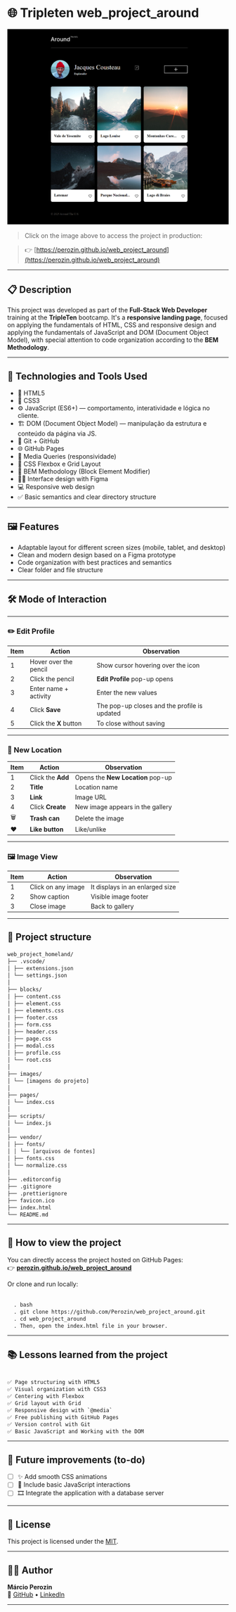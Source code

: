 # 🌐 Tripleten web_project_around

![Preview do projeto](./images/preview-around.png)

> Click on the image above to access the project in production:

> 👉 [https://perozin.github.io/web_project_around](https://perozin.github.io/web_project_around)

---

## 📋 Description

This project was developed as part of the **Full-Stack Web Developer** training at the **TripleTen** bootcamp. It's a **responsive landing page**, focused on applying the fundamentals of HTML, CSS and responsive design and applying the fundamentals of JavaScript and DOM (Document Object Model), with special attention to code organization according to the **BEM Methodology**.

---

## 🚀 Technologies and Tools Used

- 🎨 HTML5
- 💠 CSS3
- ⚙️ JavaScript (ES6+) — comportamento, interatividade e lógica no cliente.
- 🏗️ DOM (Document Object Model) — manipulação da estrutura e conteúdo da página via JS.
- 🧭 Git + GitHub
- 🌐 GitHub Pages
- 📱 Media Queries (responsividade)
- 🔧 CSS Flexbox e Grid Layout
- 📐 BEM Methodology (Block Element Modifier)
- 🧑‍🎨 Interface design with Figma
- 💻 Responsive web design
- ✅ Basic semantics and clear directory structure

---

## 🖼️ Features

- Adaptable layout for different screen sizes (mobile, tablet, and desktop)
- Clean and modern design based on a Figma prototype
- Code organization with best practices and semantics
- Clear folder and file structure

---

## 🛠️ Mode of Interaction

---

### ✏️ Edit Profile

| Item | Action                 | Observation                                  |
| ---- | ---------------------- | -------------------------------------------- |
| 1    | Hover over the pencil  | Show cursor hovering over the icon           |
| 2    | Click the pencil       | **Edit Profile** pop-up opens                |
| 3    | Enter name + activity  | Enter the new values                         |
| 4    | Click **Save**         | The pop-up closes and the profile is updated |
| 5    | Click the **X** button | To close without saving                      |

---

### 📍 New Location

| Item | Action            | Observation                       |
| ---- | ----------------- | --------------------------------- |
| 1    | Click the **Add** | Opens the **New Location** pop-up |
| 2    | **Title**         | Location name                     |
| 3    | **Link**          | Image URL                         |
| 4    | Click **Create**  | New image appears in the gallery  |
| 🗑️   | **Trash can**     | Delete the image                  |
| ❤️   | **Like button**   | Like/unlike                       |

---

### 🖼️ Image View

| Item | Action             | Observation                     |
| ---- | ------------------ | ------------------------------- |
| 1    | Click on any image | It displays in an enlarged size |
| 2    | Show caption       | Visible image footer            |
| 3    | Close image        | Back to gallery                 |

---

## 📁 Project structure

```
web_project_homeland/
├── .vscode/
│ ├── extensions.json
│ └── settings.json
│
├── blocks/
│ ├── content.css
│ ├── element.css
| ├── elements.css
| ├── footer.css
│ ├── form.css
│ ├── header.css
│ ├── page.css
│ ├── modal.css
│ ├── profile.css
│ └── root.css
│
├── images/
│ └── [imagens do projeto]
│
├── pages/
│ └── index.css
│
├── scripts/
│ └── index.js
│
├── vendor/
│ ├── fonts/
│ │ └── [arquivos de fontes]
│ ├── fonts.css
│ └── normalize.css
│
├── .editorconfig
├── .gitignore
├── .prettierignore
├── favicon.ico
├── index.html
└── README.md
```

---

## 📌 How to view the project

You can directly access the project hosted on GitHub Pages:  
👉 **[perozin.github.io/web_project_around](https://perozin.github.io/web_project_around/)**

Or clone and run locally:

<pre><code>
  . bash
  . git clone https://github.com/Perozin/web_project_around.git 
  . cd web_project_around
  . Then, open the index.html file in your browser.
</code></pre>

---

## 📚 Lessons learned from the project

```

✅ Page structuring with HTML5
✅ Visual organization with CSS3
✅ Centering with Flexbox
✅ Grid layout with Grid
✅ Responsive design with `@media`
✅ Free publishing with GitHub Pages
✅ Version control with Git
✅ Basic JavaScript and Working with the DOM

```

---

## 🚧 Future improvements (to-do)

- [ ] ✨ Add smooth CSS animations
- [ ] 🧩 Include basic JavaScript interactions
- [ ] 🎞️ Integrate the application with a database server

---

## 📄 License

This project is licensed under the [MIT](https://opensource.org/licenses/MIT).

---

## 🙋‍♂️ Author

**Márcio Perozin**  
🔗 [GitHub](https://github.com/Perozin) • [LinkedIn](https://www.linkedin.com/in/marcio-perozin-58162334)

---
